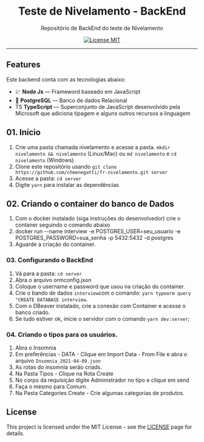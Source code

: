 <h1 align="center">
Teste de Nivelamento - BackEnd
</h1>

<p align="center">Repositório de BackEnd do teste de Nivelamento</p>

<p align="center">
  <a href="https://opensource.org/licenses/MIT">
    <img src="https://img.shields.io/badge/License-MIT-blue.svg" alt="License MIT">
  </a>
</p>

<hr />

## Features

Este backend conta com as tecnologias abaixo:

- 💹 **Node Js** — Frameword baseado em JavaScript
- 📄 **PostgreSQL** — Banco de dados Relacional
- TS **TypeScript** — Superconjunto de JavaScript desenvolvido pela Microsoft que adiciona tipagem e alguns outros recursos a linguagem

## 01. Início

1. Crie uma pasta chamada nivelamento e acesse a pasta. `mkdir nivelamento && nivelamento` (Linux/Mac) ou `md nivelamento` e `cd nivelamento` (Windows)<br/>
2. Clone este repositório usando `git clone https://github.com/chmenegatti/fr-nivelamento.git server`<br/>
3. Acesse a pasta: `cd server`<br />
3. Digite `yarn` para instalar as dependências<br />

## 02. Criando o container do banco de Dados
1. Com o docker instalado (siga instruções do desenvolvedor) crie o contaner seguindo o comando abaixo
2. docker run --name interview -e POSTGRES_USER=seu_usuario -e POSTGRES_PASSWORD=sua_senha -p 5432:5432 -d postgres 
3. Aguarde a criação do container.

### 03. Configurando o BackEnd

1. Vá para a pasta: `cd server`
2. Abra o arquivo ormconfig.json
3. Coloque o username e password que usou na criação do container.
4. Crie o bando de dados `interview`com o comando: `yarn typeorm query "CREATE DATABASE interview`.
5. Com o DBeaver instalado, crie a conexão com Container e acesse o banco criado.
6. Se tudo estiver ok, inicie o servidor com o comando `yarn dev:server`;

### 04. Criando o tipos para os usuários.

1. Abra o Insomnia
2. Em preferências - DATA - Clique em Import Data - From File e abra o arquivo `Insomnia_2021-04-09.json`
3. As rotas do insomnia serão criads.
4. Na Pasta Tipos - Clique na Rota Create
5. No corpo da requisição digite Administrador no tipo e clique em send
6. Faça o mesmo para Comum.
7. Na Pasta Categories Create - Crie algumas categorias de produtos.

## License

This project is licensed under the MIT License - see the [LICENSE](https://opensource.org/licenses/MIT) page for details.
